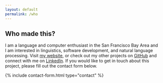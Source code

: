 ```yaml
---
layout: default
permalink: /who
---
```


## Who made this?

I am a language and computer enthusiast in the San Francisco Bay Area and I am interested in linguistics, software development, and natural language processing. Visit [my website](max.tarlov.dev), or check out my other projects on [GitHub](https://github.com/maxTarlov) and connect with me on [LinkedIn](https://www.linkedin.com/in/maxtarlov/). If you would like to get in touch about this project, please fill out the contact form below.

{% include contact-form.html type="contact" %}
